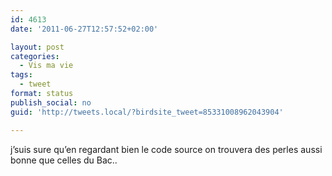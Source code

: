 ```yaml
---
id: 4613
date: '2011-06-27T12:57:52+02:00'

layout: post
categories:
  - Vis ma vie
tags:
  - tweet
format: status
publish_social: no
guid: 'http://tweets.local/?birdsite_tweet=85331008962043904'

---
```


j’suis sure qu’en regardant bien le code source on trouvera des perles aussi bonne que celles du Bac..